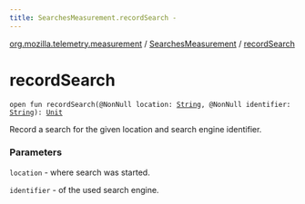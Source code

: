 ```yaml
---
title: SearchesMeasurement.recordSearch - 
---
```


[org.mozilla.telemetry.measurement](../index.html) / [SearchesMeasurement](index.html) / [recordSearch](./record-search.html)

# recordSearch

`open fun recordSearch(@NonNull location: `[`String`](https://kotlinlang.org/api/latest/jvm/stdlib/kotlin/-string/index.html)`, @NonNull identifier: `[`String`](https://kotlinlang.org/api/latest/jvm/stdlib/kotlin/-string/index.html)`): `[`Unit`](https://kotlinlang.org/api/latest/jvm/stdlib/kotlin/-unit/index.html)

Record a search for the given location and search engine identifier.

### Parameters

`location` - where search was started.

`identifier` - of the used search engine.